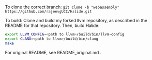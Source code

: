 To clone the correct branch:
`git clone -b "webassembly" https://github.com/rajeevgUCI/Halide.git`

To build:
Clone and build my forked llvm repository, as described in the README for that repository.
Then, build Halide:
```bash
export LLVM_CONFIG=<path to llvm>/build/bin/llvm-config
export CLANG=<path to llvm>/build/bin/clang
make
```

For original README, see README\_original.md .
